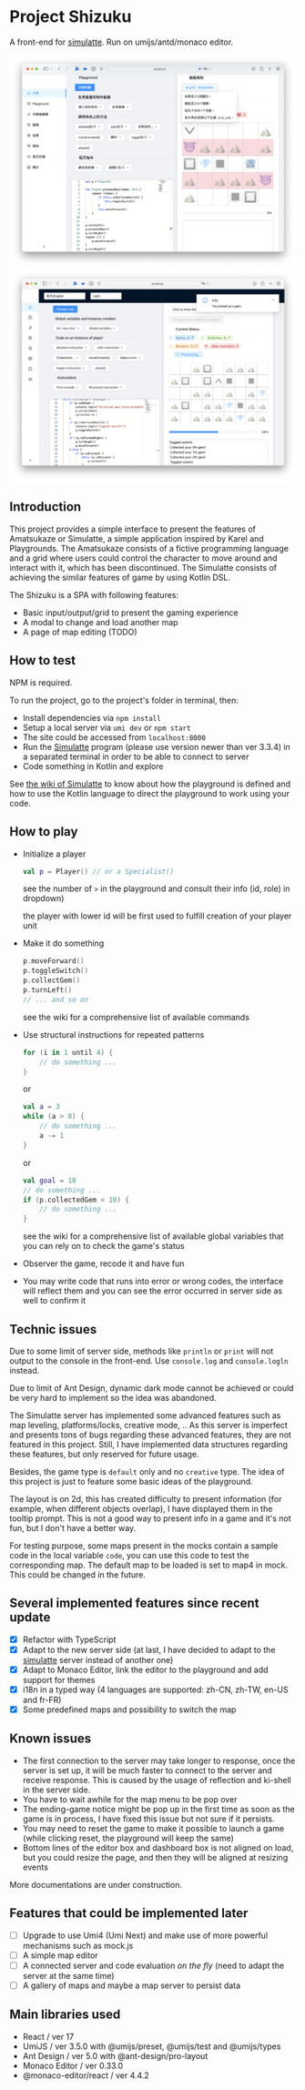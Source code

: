 # Project Shizuku

A front-end for [simulatte](https://github.com/kokoro-aya/simulatte). Run on umijs/antd/monaco editor.

![](./img/screenshot1.png)
![](./img/screenshot2.png)

## Introduction

This project provides a simple interface to present the features of Amatsukaze or Simulatte, a simple application inspired by
Karel and Playgrounds. The Amatsukaze consists of a fictive programming language and a grid where users could control
the character to move around and interact with it, which has been discontinued. The Simulatte consists of achieving the similar
features of game by using Kotlin DSL.

The Shizuku is a SPA with following features:

- Basic input/output/grid to present the gaming experience
- A modal to change and load another map
- A page of map editing (TODO)

## How to test

NPM is required.

To run the project, go to the project's folder in terminal, then:

- Install dependencies via `npm install`
- Setup a local server via `umi dev` or `npm start`
- The site could be accessed from `localhost:8000`
- Run the [Simulatte](https://github.com/kokoro-aya/simulatte) program (please use version newer than ver 3.3.4) in a separated terminal in order to be able to connect to server
- Code something in Kotlin and explore

See [the wiki of Simulatte](https://github.com/kokoro-aya/simulatte/wiki) to know about how the playground is defined and how to use
the Kotlin language to direct the playground to work using your code.

## How to play

- Initialize a player

  ```kotlin
  val p = Player() // or a Specialist() 
  ```

  see the number of `>` in the playground and consult their info (id, role) in dropdown)

  the player with lower id will be first used to fulfill creation of your player unit

- Make it do something

  ```kotlin
  p.moveForward()
  p.toggleSwitch()
  p.collectGem()
  p.turnLeft()
  // ... and so on
  ```

  see the wiki for a comprehensive list of available commands

- Use structural instructions for repeated patterns

  ```kotlin
  for (i in 1 until 4) {
      // do something ...
  }
  ```

  or

  ```kotlin
  val a = 3
  while (a > 0) {
      // do something ...
      a -= 1
  }
  ```

  or

  ```kotlin
  val goal = 10
  // do something ...
  if (p.collectedGem < 10) {
      // do something ...
  }
  ```

  see the wiki for a comprehensive list of available global variables that you can rely on to check the game's status

- Observer the game, recode it and have fun
- You may write code that runs into error or wrong codes, the interface will reflect them and you can see the error occurred in
server side as well to confirm it

## Technic issues

Due to some limit of server side, methods like `println` or `print` will not output to the console in the front-end. Use `console.log`
and `console.logln` instead.

Due to limit of Ant Design, dynamic dark mode cannot be achieved or could be very hard to implement so the idea was abandoned.

The Simulatte server has implemented some advanced features such as map leveling, platforms/locks, creative mode, .. As this
server is imperfect and presents tons of bugs regarding these advanced features, they are not featured in this project. Still,
I have implemented data structures regarding these features, but only reserved for future usage.

Besides, the game type is `default` only and no `creative` type. The idea of this project is just to feature some basic ideas
of the playground.

The layout is on 2d, this has created difficulty to present information (for example, when different objects overlap), I have
displayed them in the tooltip prompt. This is not a good way to present info in a game and it's not fun, but I don't have a better
way.

For testing purpose, some maps present in the mocks contain a sample code in the local variable `code`, you can use this code to
test the corresponding map. The default map to be loaded is set to map4 in mock. This could be changed in the future.

## Several implemented features since recent update

- [x] Refactor with TypeScript
- [x] Adapt to the new server side (at last, I have decided to adapt to the [simulatte](https://github.com/kokoro-aya/simulatte) server instead of another one)
- [x] Adapt to Monaco Editor, link the editor to the playground and add support for themes
- [x] i18n in a typed way (4 languages are supported: zh-CN, zh-TW, en-US and fr-FR)
- [x] Some predefined maps and possibility to switch the map

## Known issues

- The first connection to the server may take longer to response, once the server is set up, it will be much faster to connect to the server and receive response.
This is caused by the usage of reflection and ki-shell in the server side.
- You have to wait awhile for the map menu to be pop over
- The ending-game notice might be pop up in the first time as soon as the game is in process, I have fixed this issue but not sure if it persists.
- You may need to reset the game to make it possible to launch a game (while clicking reset, the playground will keep the same)
- Bottom lines of the editor box and dashboard box is not aligned on load, but you could resize the page, and then they will be aligned at resizing events

More documentations are under construction.

## Features that could be implemented later

- [ ] Upgrade to use Umi4 (Umi Next) and make use of more powerful mechanisms such as mock.js
- [ ] A simple map editor
- [ ] A connected server and code evaluation *on the fly* (need to adapt the server at the same time)
- [ ] A gallery of maps and maybe a map server to persist data

## Main libraries used

- React / ver 17
- UmiJS / ver 3.5.0 with @umijs/preset, @umijs/test and @umijs/types
- Ant Design / ver 5.0 with @ant-design/pro-layout
- Monaco Editor / ver 0.33.0
- @monaco-editor/react / ver 4.4.2

